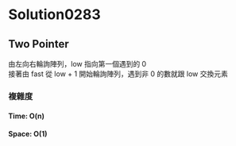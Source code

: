 # Solution0283

## Two Pointer

由左向右輪詢陣列，low 指向第一個遇到的 0  
接著由 fast 從 low + 1 開始輪詢陣列，遇到非 0 的數就跟 low 交換元素  

### 複雜度

#### Time: O(n)

#### Space: O(1)